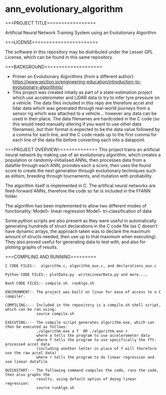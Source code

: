 # ann_evolutionary_algorithm

===PROJECT TITLE=================

Artificial Neural Network Training System using an Evolutionary Algorithm


===LICENSE=======================

The software in this repository may be distributed under the Lesser GPL License, which can be found in this 
same repository. 


===BACKGROUND====================
- Primer on Evolutionary Algorithms (from a different author): https://www.section.io/engineering-education/introduction-to-evolutionary-algorithms/ 
- This project was created intially as part of a state-estimation project which use accelerometer and LiDAR data to try to infer tyre pressure on 
  a vehicle. The data files included in this repo are therefore accel and lidar data which was generated through real-world journeys from a sensor
  rig which was attached to a vehicle... however any data can be used in their place.
  The data filenames are hardcoded in the C code (so this would need manually altering if you want to use other data filenames), but their format is
  expected to be the data value followed by a comma for each line, and the C code reads up to the first comma for each line of the data file before
  converting each into a datapoint. 


===PROJECT OVERVIEW==============
This project trains an artificial neural network by making use of an 
evolutionary algorithm, which creates a population or randomly-initialised 
ANNs, then processes data from a datafile through each ANN, provides each 
a score, then uses the found score to create the next generation through 
evolutionary techniques such as elitism, breeding through tournaments, 
and mutation with probability. 

The algorithm itself is implemented in C. The artifical neural networks are feed-forward ANNs, therefore the code 
so far is included in the FFANN folder. 

The algorithm has been implemented to allow two different modes of functionality:
Mode0- linear regression
Mode1- tri-classification of data

Some python scripts are also present as they were useful in automatically generating hundreds of struct 
declarations in the C code file (as C doesn't have dynamic arrays, the approach taken was to declare the
maximum amount of structs needed, then use up to that maximum when executing). They also proved useful
for generating data to test with, and also for plotting graphs of results. 


===COMPILING AND RUNNING=========

    C CODE FILES:-  algorithm.c, algorithm_aux.c, and declarations_aux.c
      
    Python CODE FILES:- plotData.py  writeLinearData.py and more....

    Bash CODE FILES:- compile.sh  runAlgo.sh
            
    ENVIRONMENT:- The project was built on linux for ease of access to a C compiler. 

    COMPILING:--- Included in the repository is a compile.sh shell script, which can be ran using: 
                  source compile.sh

    EXECUTING:--- The compile script generates algorithm.exe, which can then be executed as follows: 
                  ./algorithm.exe a f  OR ./algorithm.exe r
                  where a tells the program to use accelerometer data
                  where f tells the program to use specifically the fft-processed accel data
                  (including another letter in place of f will therefore use the raw accel data)
                  where r tells the program to do linear regression and use linear datafile

    QUICKSTART:-- The following command compiles the code, runs the code, then also graphs the 
                  results, using default option of doing linear regression: 
                  source runAlgo.sh
